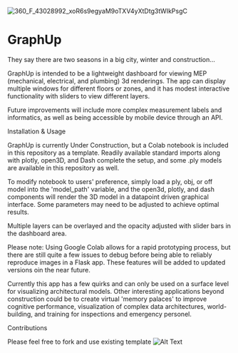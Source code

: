 ![360_F_43028992_xoR6s9egyaM9oTXV4yXtDtg3tWIkPsgC](https://github.com/JessemanGray/GraphUp/assets/123507565/aadb0335-463c-47d9-9be6-8bdd2a4beaec)
# GraphUp
They say there are two seasons in a big city, winter and construction...

GraphUp is intended to be a lightweight dashboard for viewing MEP (mechanical, electrical, and plumbing) 3d renderings. The app can display multiple windows for different floors or zones, and it has modest interactive functionality with sliders to view different layers. 

Future improvements will include more complex measurement labels and informatics, as well as being accessible by mobile device through an API.

Installation & Usage

GraphUp is currently Under Construction, but a Colab notebook is included in this repository as a template. Readily available standard imports along with plotly, open3D, and Dash complete the setup, and some .ply models are available in this repository as well.

To modify notebook to users' preference, simply load a ply, obj, or off model into the 'model_path' variable, and the open3d, plotly, and dash components will render the 3D model in a datapoint driven graphical interface. Some parameters may need to be adjusted to achieve optimal results. 

Multiple layers can be overlayed and the opacity adjusted with slider bars in the dashboard area.

Please note: Using Google Colab allows for a rapid prototyping process, but there are still quite a few issues to debug before being able to reliably reproduce images in a Flask app. These features will be added to updated versions oin the near future.

Currently this app has a few quirks and can only be used on a surface level for visualizing architectural models. Other interesting applications beyond construction could be to create virtual 'memory palaces' to improve cognitive performance, visualization of complex data architectures, world-building, and training for inspections and emergency personel.

Contributions

Please feel free to fork and use existing template ![Alt Text](https://media.giphy.com/media/vFKqnCdLPNOKc/giphy.gif)



